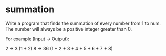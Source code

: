 # summation

Write a program that finds the summation of every number from 1 to num. The number will always be a positive integer greater than 0.

For example (Input -> Output):

2 -> 3 (1 + 2)
8 -> 36 (1 + 2 + 3 + 4 + 5 + 6 + 7 + 8)
